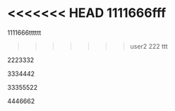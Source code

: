 <<<<<<< HEAD
1111666fff
=======
1111666tttttt
>>>>>>> user2 222 ttt

2223332

3334442

33355522

4446662